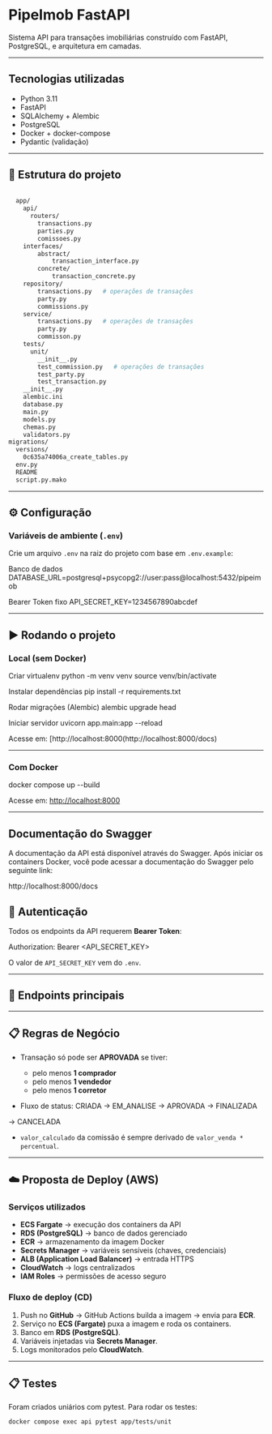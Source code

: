 # PipeImob FastAPI
Sistema API para transações imobiliárias construído com FastAPI, PostgreSQL, e arquitetura em camadas.

---

## Tecnologias utilizadas
- Python 3.11
- FastAPI
- SQLAlchemy + Alembic
- PostgreSQL
- Docker + docker-compose
- Pydantic (validação)

---

## 📂 Estrutura do projeto

```sh
  
  app/
    api/
      routers/
        transactions.py
        parties.py
        comissoes.py
    interfaces/
        abstract/
            transaction_interface.py
        concrete/
            transaction_concrete.py
    repository/
        transactions.py   # operações de transações
        party.py
        commissions.py
    service/
        transactions.py   # operações de transações
        party.py
        commisson.py
    tests/
      unit/
        __init__.py
        test_commission.py   # operações de transações
        test_party.py
        test_transaction.py
    __init__.py
    alembic.ini
    database.py
    main.py
    models.py
    chemas.py
    validators.py
migrations/
  versions/
    0c635a74006a_create_tables.py
  env.py
  README  
  script.py.mako
```


---

## ⚙️ Configuração

### Variáveis de ambiente (`.env`)
Crie um arquivo `.env` na raiz do projeto com base em `.env.example`:

Banco de dados
DATABASE_URL=postgresql+psycopg2://user:pass@localhost:5432/pipeimob

Bearer Token fixo
API_SECRET_KEY=1234567890abcdef



---

## ▶️ Rodando o projeto

### Local (sem Docker)
Criar virtualenv
python -m venv venv
source venv/bin/activate

Instalar dependências
pip install -r requirements.txt

Rodar migrações (Alembic)
alembic upgrade head

Iniciar servidor
uvicorn app.main:app --reload



Acesse em: [http://localhost:8000(http://localhost:8000/docs)

---

### Com Docker
docker compose up --build

Acesse em: [http://localhost:8000](http://localhost:8000/docs)

---
## Documentação do Swagger
A documentação da API está disponível através do Swagger. 
Após iniciar os containers Docker, você pode acessar a documentação do Swagger pelo seguinte link:

http://localhost:8000/docs

## 🔑 Autenticação
Todos os endpoints da API requerem **Bearer Token**:  

Authorization: Bearer <API_SECRET_KEY>



O valor de `API_SECRET_KEY` vem do `.env`.  

---

## 📌 Endpoints principais

---

## 📋 Regras de Negócio
- Transação só pode ser **APROVADA** se tiver:
  - pelo menos **1 comprador**
  - pelo menos **1 vendedor**
  - pelo menos **1 corretor**

- Fluxo de status:
CRIADA -> EM_ANALISE -> APROVADA -> FINALIZADA

-> CANCELADA



- `valor_calculado` da comissão é sempre derivado de `valor_venda * percentual`.

---

## ☁️ Proposta de Deploy (AWS)

### Serviços utilizados
- **ECS Fargate** → execução dos containers da API
- **RDS (PostgreSQL)** → banco de dados gerenciado
- **ECR** → armazenamento da imagem Docker
- **Secrets Manager** → variáveis sensíveis (chaves, credenciais)
- **ALB (Application Load Balancer)** → entrada HTTPS
- **CloudWatch** → logs centralizados
- **IAM Roles** → permissões de acesso seguro

### Fluxo de deploy (CD)
1. Push no **GitHub** → GitHub Actions builda a imagem → envia para **ECR**.  
2. Serviço no **ECS (Fargate)** puxa a imagem e roda os containers.  
3. Banco em **RDS (PostgreSQL)**.  
4. Variáveis injetadas via **Secrets Manager**.  
5. Logs monitorados pelo **CloudWatch**.  

---
## 📋 Testes
Foram criados uniários com pytest.
Para rodar os testes:
```
docker compose exec api pytest app/tests/unit
```
